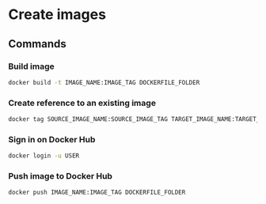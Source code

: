 # Create images

## Commands

### Build image

```bash
docker build -t IMAGE_NAME:IMAGE_TAG DOCKERFILE_FOLDER
```

### Create reference to an existing image

```bash
docker tag SOURCE_IMAGE_NAME:SOURCE_IMAGE_TAG TARGET_IMAGE_NAME:TARGET_IMAGE_TAG
```

### Sign in on Docker Hub

```bash
docker login -u USER
```

### Push image to Docker Hub

```bash
docker push IMAGE_NAME:IMAGE_TAG DOCKERFILE_FOLDER
```
